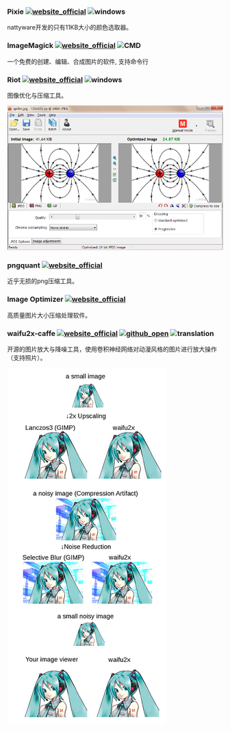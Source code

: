 ### Pixie [![website_official](https://gitbook07.oss-cn-hangzhou.aliyuncs.com/website_official.svg)](http://www.nattyware.com/pixie.php) ![windows](https://gitbook07.oss-cn-hangzhou.aliyuncs.com/windows.svg)

nattyware开发的只有11KB大小的颜色选取器。

### ImageMagick [![website_official](https://gitbook07.oss-cn-hangzhou.aliyuncs.com/website_official.svg)](https://www.imagemagick.org/script/index.php) ![CMD](https://gitbook07.oss-cn-hangzhou.aliyuncs.com/CMD.svg)

一个免费的创建、编辑、合成图片的软件, 支持命令行

### Riot [![website_official](https://gitbook07.oss-cn-hangzhou.aliyuncs.com/website_official.svg)](http://luci.criosweb.ro/riot/)  ![windows](https://gitbook07.oss-cn-hangzhou.aliyuncs.com/windows.svg)

图像优化与压缩工具。

![Riot](../../.gitbook/assets/z-dev-img-riot.png)

### pngquant [![website_official](https://gitbook07.oss-cn-hangzhou.aliyuncs.com/website_official.svg)](https://pngquant.org/)

近乎无损的png压缩工具。

### Image Optimizer [![website_official](https://gitbook07.oss-cn-hangzhou.aliyuncs.com/website_official.svg)](http://www.imageoptimizer.net/download.aspx)

高质量图片大小压缩处理软件。

### waifu2x-caffe [![website_official](https://gitbook07.oss-cn-hangzhou.aliyuncs.com/website_official.svg)](http://waifu2x.udp.jp/) [![github_open](https://gitbook07.oss-cn-hangzhou.aliyuncs.com/github_open.svg)](https://github.com/lltcggie/waifu2x-caffe) ![translation](https://gitbook07.oss-cn-hangzhou.aliyuncs.com/translation.svg)

开源的图片放大与降噪工具，使用卷积神经网络对动漫风格的图片进行放大操作（支持照片）。

![waifu2x-caffe](../../.gitbook/assets/z-dev-img-m-waifu2x.png)











